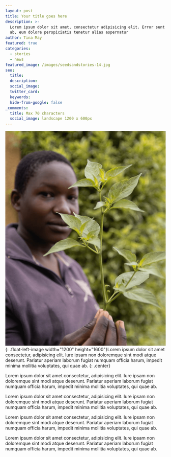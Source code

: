 ```yaml
---
layout: post
title: Your title goes here
description: >-
  Lorem ipsum dolor sit amet, consectetur adipisicing elit. Error sunt earum,
  ab, eum dolore perspiciatis tenetur alias aspernatur
author: Tina May
featured: true
categories:
  - stories
  - news
featured_image: /images/seedsandstories-14.jpg
seo:
  title:
  description:
  social_image:
  twitter_card:
  keywords:
  hide-from-google: false
_comments:
  title: Max 70 characters
  social_image: landscape 1200 x 600px
---
```

![](/images/seedsandstories-13.jpg){: .float-left-image width="1200" height="1600"}Lorem ipsum dolor sit amet consectetur, adipisicing elit. Iure ipsam non doloremque sint modi atque deserunt. Pariatur aperiam laborum fugiat numquam officia harum, impedit minima mollitia voluptates, qui quae ab.
{: .center}

Lorem ipsum dolor sit amet consectetur, adipisicing elit. Iure ipsam non doloremque sint modi atque deserunt. Pariatur aperiam laborum fugiat numquam officia harum, impedit minima mollitia voluptates, qui quae ab.

Lorem ipsum dolor sit amet consectetur, adipisicing elit. Iure ipsam non doloremque sint modi atque deserunt. Pariatur aperiam laborum fugiat numquam officia harum, impedit minima mollitia voluptates, qui quae ab.

Lorem ipsum dolor sit amet consectetur, adipisicing elit. Iure ipsam non doloremque sint modi atque deserunt. Pariatur aperiam laborum fugiat numquam officia harum, impedit minima mollitia voluptates, qui quae ab.

Lorem ipsum dolor sit amet consectetur, adipisicing elit. Iure ipsam non doloremque sint modi atque deserunt. Pariatur aperiam laborum fugiat numquam officia harum, impedit minima mollitia voluptates, qui quae ab.

&nbsp;

&nbsp;
